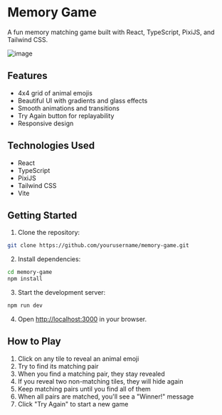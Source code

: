 # Memory Game

A fun memory matching game built with React, TypeScript, PixiJS, and Tailwind CSS.

![image](https://github.com/user-attachments/assets/68c52d86-606e-41b7-85ed-1cb3959ab68b)


## Features

- 4x4 grid of animal emojis
- Beautiful UI with gradients and glass effects
- Smooth animations and transitions
- Try Again button for replayability
- Responsive design

## Technologies Used

- React
- TypeScript
- PixiJS
- Tailwind CSS
- Vite

## Getting Started

1. Clone the repository:
```bash
git clone https://github.com/yourusername/memory-game.git
```

2. Install dependencies:
```bash
cd memory-game
npm install
```

3. Start the development server:
```bash
npm run dev
```

4. Open [http://localhost:3000](http://localhost:3000) in your browser.

## How to Play

1. Click on any tile to reveal an animal emoji
2. Try to find its matching pair
3. When you find a matching pair, they stay revealed
4. If you reveal two non-matching tiles, they will hide again
5. Keep matching pairs until you find all of them
6. When all pairs are matched, you'll see a "Winner!" message
7. Click "Try Again" to start a new game
